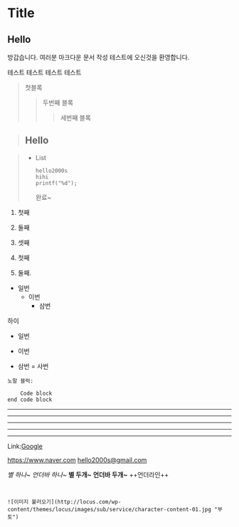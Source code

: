 # Title
## Hello
방갑습니다. 여러분
마크다운 문서 작성 테스트에 오신것을 환영합니다.

테스트 테스트
테스트 테스트

> 첫블록
>>두번째 블록
>>>세번째 블록


> ## Hello

> * List
>   ```
>   hello2000s
>   hihi
>   printf("%d");
>   ```
>   완료~

1. 첫째
2. 둘째
3. 셋째

1. 첫째
3. 둘째.

* 일번
    * 이번
        * 삼번

하이

+ 일번
- 이번
* 삼번
= 사번

```
노말 블럭:

    Code block
end code block
```
- - -
-----
***
*****
--------------------
Link:[Google](https://www.google.com "google link")

<https://www.naver.com>
<hello2000s@gmail.com>

*별 하나~*
_언더바 하나~_
**별 두개~**
__언더바 두개~__
++언더라인++
~~~캔슬라인~~~


![이미지 불러오기](http://locus.com/wp-content/themes/locus/images/sub/service/character-content-01.jpg "부토")